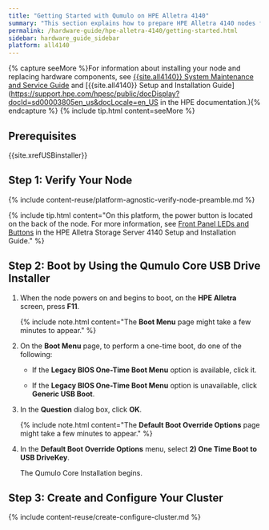 ```yaml
---
title: "Getting Started with Qumulo on HPE Alletra 4140"
summary: "This section explains how to prepare HPE Alletra 4140 nodes for creating a Qumulo cluster. This guide is for system administrators, professional service providers, and colleagues in your organization who are responsible for installing and configuring server hardware."
permalink: /hardware-guide/hpe-alletra-4140/getting-started.html
sidebar: hardware_guide_sidebar
platform: all4140
---
```


{% capture seeMore %}For information about installing your node and replacing hardware components, see [{{site.all4140}} System Maintenance and Service Guide](https://support.hpe.com/hpesc/public/docDisplay?docId=sd00003806en_us&docLocale=en_US) and [{{site.all4140}} Setup and Installation Guide](https://support.hpe.com/hpesc/public/docDisplay?docId=sd00003805en_us&docLocale=en_US in the HPE documentation.){% endcapture %}
{% include tip.html content=seeMore %}

## Prerequisites
{{site.xrefUSBinstaller}}

## Step 1: Verify Your Node

{% include content-reuse/platform-agnostic-verify-node-preamble.md %}

   {% include tip.html content="On this platform, the power button is located on the back of the node. For more information, see [Front Panel LEDs and Buttons](https://support.hpe.com/hpesc/public/docDisplay?docId=sd00003805en_us&page=GUID-D3D2588E-465D-49B5-977E-305234A3EDB6.html) in the HPE Alletra Storage Server 4140 Setup and Installation Guide." %}

## Step 2: Boot by Using the Qumulo Core USB Drive Installer

1. When the node powers on and begins to boot, on the **HPE Alletra** screen, press **F11**.

   {% include note.html content="The **Boot Menu** page might take a few minutes to appear." %}

1. On the **Boot Menu** page, to perform a one-time boot, do one of the following:

   * If the **Legacy BIOS One-Time Boot Menu** option is available, click it.

   * If the **Legacy BIOS One-Time Boot Menu** option is unavailable, click **Generic USB Boot**.

1. In the **Question** dialog box, click **OK**.

   {% include note.html content="The **Default Boot Override Options** page might take a few minutes to appear." %}

1. In the **Default Boot Override Options** menu, select **2) One Time Boot to USB DriveKey**.

   The Qumulo Core Installation begins.

## Step 3: Create and Configure Your Cluster

{% include content-reuse/create-configure-cluster.md %}
